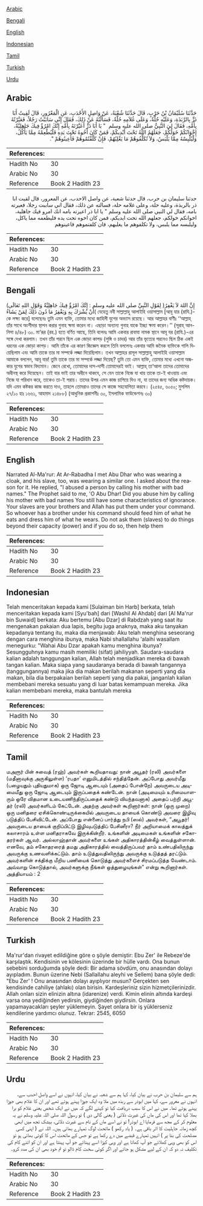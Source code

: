 [Arabic](#arabic)

[Bengali](#bengali)

[English](#english)

[Indonesian](#indonesian)

[Tamil](#tamil)

[Turkish](#turkish)

[Urdu](#urdu)

## Arabic


<div dir="rtl" lang="ar" style={{fontSize:'larger',backgroundColor:'#f8f9fa',padding:20}}>
حَدَّثَنَا سُلَيْمَانُ بْنُ حَرْبٍ، قَالَ حَدَّثَنَا شُعْبَةُ، عَنْ وَاصِلٍ الأَحْدَبِ، عَنِ الْمَعْرُورِ، قَالَ لَقِيتُ أَبَا ذَرٍّ بِالرَّبَذَةِ، وَعَلَيْهِ حُلَّةٌ، وَعَلَى غُلاَمِهِ حُلَّةٌ، فَسَأَلْتُهُ عَنْ ذَلِكَ، فَقَالَ إِنِّي سَابَبْتُ رَجُلاً، فَعَيَّرْتُهُ بِأُمِّهِ، فَقَالَ لِيَ النَّبِيُّ صلى الله عليه وسلم ‏ "‏ يَا أَبَا ذَرٍّ أَعَيَّرْتَهُ بِأُمِّهِ إِنَّكَ امْرُؤٌ فِيكَ جَاهِلِيَّةٌ، إِخْوَانُكُمْ خَوَلُكُمْ، جَعَلَهُمُ اللَّهُ تَحْتَ أَيْدِيكُمْ، فَمَنْ كَانَ أَخُوهُ تَحْتَ يَدِهِ فَلْيُطْعِمْهُ مِمَّا يَأْكُلُ، وَلْيُلْبِسْهُ مِمَّا يَلْبَسُ، وَلاَ تُكَلِّفُوهُمْ مَا يَغْلِبُهُمْ، فَإِنْ كَلَّفْتُمُوهُمْ فَأَعِينُوهُمْ ‏"‏‏.‏
</div>
<div style={{backgroundColor:'#f8f9fa',padding:20, marginBottom: 10}}><table> <thead> <tr> <th>References:</th> <th></th> </tr> </thead> <tbody><tr><td>Hadith No</td><td>30</td></tr><tr><td>Arabic No</td><td>30</td></tr><tr><td>Reference</td><td>Book 2 Hadith 23</td></tr></tbody></table></div>


<div dir="rtl" lang="ar" style={{fontSize:'larger',backgroundColor:'#f8f9fa',padding:20}}>
حدثنا سليمان بن حرب، قال حدثنا شعبة، عن واصل الاحدب، عن المعرور، قال لقيت ابا ذر بالربذة، وعليه حلة، وعلى غلامه حلة، فسالته عن ذلك، فقال اني ساببت رجلا، فعيرته بامه، فقال لي النبي صلى الله عليه وسلم " يا ابا ذر اعيرته بامه انك امرو فيك جاهلية، اخوانكم خولكم، جعلهم الله تحت ايديكم، فمن كان اخوه تحت يده فليطعمه مما ياكل، وليلبسه مما يلبس، ولا تكلفوهم ما يغلبهم، فان كلفتموهم فاعينوهم
</div>
<div style={{backgroundColor:'#f8f9fa',padding:20, marginBottom: 10}}><table> <thead> <tr> <th>References:</th> <th></th> </tr> </thead> <tbody><tr><td>Hadith No</td><td>30</td></tr><tr><td>Arabic No</td><td>30</td></tr><tr><td>Reference</td><td>Book 2 Hadith 23</td></tr></tbody></table></div>

## Bengali


<div dir="ltr" lang="bn" style={{fontSize:'larger',backgroundColor:'#f8f9fa',padding:20}}>
(لِقَوْلِ النَّبِيِّ صلى الله عليه وسلم : إِنَّكَ امْرُؤٌ فِيكَ جَاهِلِيَّةٌ وَقَوْلِ اللهِ تَعَالَى )إِنَّ اللهَ لاَ يَغْفِرُ أَنْ يُشْرَكَ بِهِ وَيَغْفِرُ مَا دُونَ ذَلِكَ لِمَنْ يَشَاءُ( যেহেতু নবী সাল্লাল্লাহু আলাইহি ওয়াসাল্লাম [আবূ যার (রাযি.)-কে লক্ষ্য করে] বলেছেনঃ তুমি এমন ব্যক্তি, তোমার মধ্যে জাহিলী যুগের অভ্যাস রয়েছে। আর আল্লাহর বাণীঃ ‘‘আল্লাহ্ তাঁর সাথে অংশীদার স্থাপন করার গুনাহ ক্ষমা করেন না। এছাড়া অন্যান্য গুনাহ যাকে ইচ্ছা ক্ষমা করেন।’’ (সূরাহ্ আন-নিসা ৪/৪৮) ৩০. মা‘রূর (রহ.) হতে বর্ণিত আছে, তিনি বলেনঃ আমি একবার রাবাযা নামক স্থানে আবূ যর (রাযি.)-এর সঙ্গে দেখা করলাম। তখন তাঁর পরনে ছিল এক জোড়া কাপড় (লুঙ্গি ও চাদর) আর তাঁর ভৃত্যের পরনেও ছিল ঠিক একই ধরনের এক জোড়া কাপড়। আমি তাঁকে এর কারণ জিজ্ঞেস করলে তিনি বললেনঃ একবার আমি জনৈক ব্যক্তিকে গালি দিয়েছিলাম এবং আমি তাকে তার মা সম্পর্কে লজ্জা দিয়েছিলাম। তখন আল্লাহর রাসূল সাল্লাল্লাহু আলাইহি ওয়াসাল্লাম আমাকে বললেন, আবূ যার! তুমি তাকে তার মা সম্পর্কে লজ্জা দিয়েছ? তুমি তো এমন ব্যক্তি, তোমার মধ্যে এখনো অন্ধকার যুগের স্বভাব বিদ্যমান। জেনে রেখো, তোমাদের দাস-দাসী তোমাদেরই ভাই। আল্লাহ্ তা‘আলা তাদের তোমাদের অধীনস্থ করে দিয়েছেন। তাই যার ভাই তার অধীনে থাকবে, সে যেন তাকে নিজে যা খায় তাকে তা-ই খাওয়ায় এবং নিজে যা পরিধান করে, তাকেও তা-ই পরায়। তাদের উপর এমন কাজ চাপিয়ে দিও না, যা তাদের জন্য অধিক কষ্টদায়ক। যদি এমন কষ্টকর কাজ করতে দাও, তাহলে তোমরাও তাদের সে কাজে সহযোগিতা করবে। (২৫৪৫, ৬০৫০; মুসলিম ২৭/১০ হাঃ ১৬৬১, আহমাদ ২১৪৮৮) (আধুনিক প্রকাশনীঃ ৩০, ইসলামিক ফাউন্ডেশনঃ ৩০)
</div>
<div style={{backgroundColor:'#f8f9fa',padding:20, marginBottom: 10}}><table> <thead> <tr> <th>References:</th> <th></th> </tr> </thead> <tbody><tr><td>Hadith No</td><td>30</td></tr><tr><td>Arabic No</td><td>30</td></tr><tr><td>Reference</td><td>Book 2 Hadith 23</td></tr></tbody></table></div>

## English


<div dir="ltr" lang="en" style={{fontSize:'larger',backgroundColor:'#f8f9fa',padding:20}}>
Narrated Al-Ma'rur: At Ar-Rabadha I met Abu Dhar who was wearing a cloak, and his slave, too, was wearing a similar one. I asked about the reason for it. He replied, "I abused a person by calling his mother with bad names." The Prophet said to me, 'O Abu Dhar! Did you abuse him by calling his mother with bad names You still have some characteristics of ignorance. Your slaves are your brothers and Allah has put them under your command. So whoever has a brother under his command should feed him of what he eats and dress him of what he wears. Do not ask them (slaves) to do things beyond their capacity (power) and if you do so, then help them
</div>
<div style={{backgroundColor:'#f8f9fa',padding:20, marginBottom: 10}}><table> <thead> <tr> <th>References:</th> <th></th> </tr> </thead> <tbody><tr><td>Hadith No</td><td>30</td></tr><tr><td>Arabic No</td><td>30</td></tr><tr><td>Reference</td><td>Book 2 Hadith 23</td></tr></tbody></table></div>

## Indonesian


<div dir="ltr" lang="id" style={{fontSize:'larger',backgroundColor:'#f8f9fa',padding:20}}>
Telah menceritakan kepada kami [Sulaiman bin Harb] berkata, telah menceritakan kepada kami [Syu'bah] dari [Washil Al Ahdab] dari [Al Ma'rur bin Suwaid] berkata: Aku bertemu [Abu Dzar] di Rabdzah yang saat itu mengenakan pakaian dua lapis, begitu juga anaknya, maka aku tanyakan kepadanya tentang itu, maka dia menjawab: Aku telah menghina seseorang dengan cara menghina ibunya, maka Nabi shallallahu 'alaihi wasallam menegurku: "Wahai Abu Dzar apakah kamu menghina ibunya? Sesungguhnya kamu masih memiliki (sifat) jahiliyyah. Saudara-saudara kalian adalah tanggungan kalian, Allah telah menjadikan mereka di bawah tangan kalian. Maka siapa yang saudaranya berada di bawah tangannya (tanggungannya) maka jika dia makan berilah makanan seperti yang dia makan, bila dia berpakaian berilah seperti yang dia pakai, janganlah kalian membebani mereka sesuatu yang di luar batas kemampuan mereka. Jika kalian membebani mereka, maka bantulah mereka
</div>
<div style={{backgroundColor:'#f8f9fa',padding:20, marginBottom: 10}}><table> <thead> <tr> <th>References:</th> <th></th> </tr> </thead> <tbody><tr><td>Hadith No</td><td>30</td></tr><tr><td>Arabic No</td><td>30</td></tr><tr><td>Reference</td><td>Book 2 Hadith 23</td></tr></tbody></table></div>

## Tamil


<div dir="ltr" lang="ta" style={{fontSize:'larger',backgroundColor:'#f8f9fa',padding:20}}>
மஅரூர் பின் சுவைத் (ரஹ்) அவர்கள் கூறியதாவது: நான் அபூதர் (ரலி) அவர்களை (மதீனாவுக்கு அருகிலுள்ள) ‘ரபதா’ எனுமிடத்தில் சந்தித்தேன். அப்போது அவர்மீது (பழையதும் புதியதுமாக) ஒரு ஜோடி ஆடையும் (அதைப் போன்றே) அவருடைய அடிமைமீது ஒரு ஜோடி ஆடையும் இருப்பதைக் கண்டேன். நான் (அடிமையும் உரிமையாளரும் ஒரே விதமான உடையணிந்திருப்பதைக் கண்டு வியந்தவனாக) அதைப் பற்றி அபூதர் (ரலி) அவர்களிடம் கேட்டேன். அதற்கு அவர்கள் கூறினார்கள்: நான் (ஒரு முறை) ஒரு மனிதரை ஏசிக்கொண்டிருக்கையில் அவருடைய தாயைக் கொண்டு அவரை இழிவு படுத்திப் பேசிவிட்டேன். அப்போது என்னைப் பார்த்து நபி (ஸல்) அவர்கள், “அபூதர்! அவருடைய தாயைக் குறிப்பிட்டு இழிவுபடுத்திப் பேசினீரா? நீர் அறியாமைக் காலத்துக் கலாசாரம் உள்ள மனிதராகவே இருக்கின்றீர். உங்களின் அடிமைகள் உங்களின் சகோதரர்கள் ஆவர். அல்லாஹ்தான் அவர்களை உங்கள் அதிகாரத்தின்கீழ் வைத்துள்ளான். எனவே, தம் சகோதரரைத் தமது அதிகாரத்தில் வைத்திருப்பவர் தாம் உண்பதிலிருந்து அவருக்கு உணவளிக்கட்டும். தாம் உடுத்துவதிலிருந்து அவருக்கு உடுத்தத் தரட்டும். அவர்களின் சக்திக்கு மீறிய பணியைக் கொடுத்து அவர்களைச் சிரமப்படுத்த வேண்டாம். அவ்வாறு கொடுத்தால், அவர்களுக்கு நீங்கள் ஒத்துழையுங்கள்” என்று கூறினார்கள். அத்தியாயம் : 2
</div>
<div style={{backgroundColor:'#f8f9fa',padding:20, marginBottom: 10}}><table> <thead> <tr> <th>References:</th> <th></th> </tr> </thead> <tbody><tr><td>Hadith No</td><td>30</td></tr><tr><td>Arabic No</td><td>30</td></tr><tr><td>Reference</td><td>Book 2 Hadith 23</td></tr></tbody></table></div>

## Turkish


<div dir="ltr" lang="tr" style={{fontSize:'larger',backgroundColor:'#f8f9fa',padding:20}}>
Ma'rur'dan rivayet edildiğine göre o şöyle demiştir: Ebu Zer' ile Rebeze'de karşılaştık. Kendisinin ve kölesinin üzerinde bir hülle vardı. Ona bunun sebebini sorduğumda şöyle dedi: Bir adama sövdüm, onu anasından dolayı ayıpladım. Bunun üzerine Nebi (Sallallahu aleyhi ve Sellem) bana şöyle dedi: "Ebu Zer' ! Onu anasından dolayı ayıplıyor musun? Gerçekten sen kendisinde cahiliye (ahlakı) olan birisin. Kardeşleriniz sizin hizmetçilerinizdir. Allah onları sizin elinizin altına (idarenize) verdi. Kimin elinin altında kardeşi varsa ona yediğinden yedirsin, giydiğinden giydirsin. Onlara yapamayacakları şeyler yüklemeyin. Şayet onlara bir iş yüklerseniz kendilerine yardımcı olunuz. Tekrar: 2545, 6050
</div>
<div style={{backgroundColor:'#f8f9fa',padding:20, marginBottom: 10}}><table> <thead> <tr> <th>References:</th> <th></th> </tr> </thead> <tbody><tr><td>Hadith No</td><td>30</td></tr><tr><td>Arabic No</td><td>30</td></tr><tr><td>Reference</td><td>Book 2 Hadith 23</td></tr></tbody></table></div>

## Urdu


<div dir="rtl" lang="ur" style={{fontSize:'larger',backgroundColor:'#f8f9fa',padding:20}}>
ہم سے سلیمان بن حرب نے بیان کیا، کہا ہم سے شعبہ نے بیان کیا، انہوں نے اسے واصل احدب سے، انہوں نے معرور سے، کہا میں ابوذر سے ربذہ میں ملا وہ ایک جوڑا پہنے ہوئے تھے اور ان کا غلام بھی جوڑا پہنے ہوئے تھا۔ میں نے اس کا سبب دریافت کیا تو کہنے لگے کہ میں نے ایک شخص یعنی غلام کو برا بھلا کہا تھا اور اس کی ماں کی غیرت دلائی ( یعنی گالی دی ) تو رسول اللہ صلی اللہ علیہ وسلم نے یہ معلوم کر کے مجھ سے فرمایا اے ابوذر! تو نے اسے ماں کے نام سے غیرت دلائی، بیشک تجھ میں ابھی کچھ زمانہ جاہلیت کا اثر باقی ہے۔ ( یاد رکھو ) ماتحت لوگ تمہارے بھائی ہیں۔ اللہ نے ( اپنی کسی مصلحت کی بنا پر ) انہیں تمہارے قبضے میں دے رکھا ہے تو جس کے ماتحت اس کا کوئی بھائی ہو تو اس کو بھی وہی کھلائے جو آپ کھاتا ہے اور وہی کپڑا اسے پہنائے جو آپ پہنتا ہے اور ان کو اتنے کام کی تکلیف نہ دو کہ ان کے لیے مشکل ہو جائے اور اگر کوئی سخت کام ڈالو تو تم خود بھی ان کی مدد کرو۔
</div>
<div style={{backgroundColor:'#f8f9fa',padding:20, marginBottom: 10}}><table> <thead> <tr> <th>References:</th> <th></th> </tr> </thead> <tbody><tr><td>Hadith No</td><td>30</td></tr><tr><td>Arabic No</td><td>30</td></tr><tr><td>Reference</td><td>Book 2 Hadith 23</td></tr></tbody></table></div>
